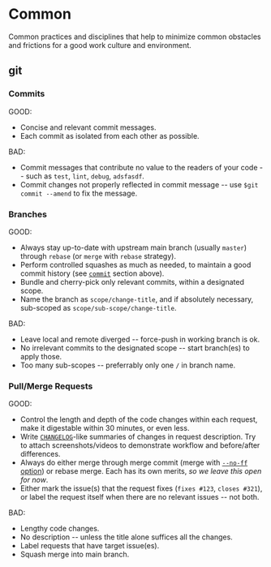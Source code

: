 # Common

Common practices and disciplines that help to minimize common obstacles and frictions for a good work culture and environment.

## git

### Commits

GOOD:
- Concise and relevant commit messages.
- Each commit as isolated from each other as possible.

BAD:
- Commit messages that contribute no value to the readers of your code -- such as `test`, `lint`, `debug`, `adsfasdf`.
- Commit changes not properly reflected in commit message -- use `$git commit --amend` to fix the message.

### Branches

GOOD:
- Always stay up-to-date with upstream main branch (usually `master`) through `rebase` (or `merge` with `rebase` strategy).
- Perform controlled squashes as much as needed, to maintain a good commit history (see [`commit`](#commit) section above).
- Bundle and cherry-pick only relevant commits, within a designated scope.
- Name the branch as `scope/change-title`, and if absolutely necessary, sub-scoped as `scope/sub-scope/change-title`.

BAD:
- Leave local and remote diverged -- force-push in working branch is ok.
- No irrelevant commits to the designated scope -- start branch(es) to apply those.
- Too many sub-scopes -- preferrably only one `/` in branch name.

### Pull/Merge Requests

GOOD:
- Control the length and depth of the code changes within each request, make it digestable within 30 minutes, or even less.
- Write [`CHANGELOG`](https://keepachangelog.com)-like summaries of changes in request description. Try to attach screenshots/videos to demonstrate workflow and before/after differences.
- Always do either merge through merge commit (merge with [`--no-ff` option](https://git-scm.com/docs/git-merge#_fast_forward_merge)) or rebase merge. Each has its own merits, _so we leave this open for now_.
- Either mark the issue(s) that the request fixes (`fixes #123`, `closes #321`), or label the request itself when there are no relevant issues -- not both.

BAD:
- Lengthy code changes.
- No description -- unless the title alone suffices all the changes.
- Label requests that have target issue(es).
- Squash merge into main branch.
